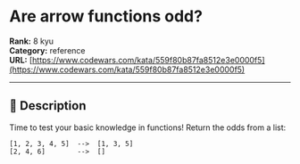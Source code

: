 # Are arrow functions odd?

**Rank:** 8 kyu  
**Category:** reference  
**URL:** [https://www.codewars.com/kata/559f80b87fa8512e3e0000f5](https://www.codewars.com/kata/559f80b87fa8512e3e0000f5)

---

## 📝 Description

Time to test your basic knowledge in functions! 
Return the odds from a list:

```
[1, 2, 3, 4, 5]  -->  [1, 3, 5]
[2, 4, 6]        -->  []
```
